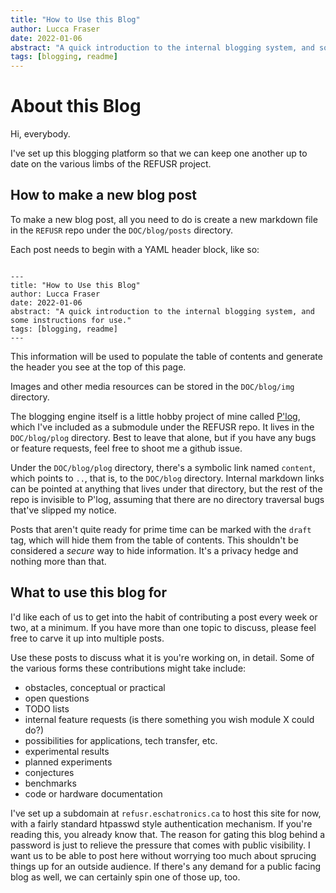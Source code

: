 ```yaml
---
title: "How to Use this Blog"
author: Lucca Fraser
date: 2022-01-06
abstract: "A quick introduction to the internal blogging system, and some instructions for use."
tags: [blogging, readme]
---
```


# About this Blog

Hi, everybody. 

I've set up this blogging platform so that we can keep one another up to date on the various limbs of the REFUSR project.

## How to make a new blog post

To make a new blog post, all you need to do is create a new markdown file in the `REFUSR` repo under the `DOC/blog/posts` directory.

Each post needs to begin with a YAML header block, like so:

```

---
title: "How to Use this Blog"
author: Lucca Fraser
date: 2022-01-06
abstract: "A quick introduction to the internal blogging system, and some instructions for use."
tags: [blogging, readme]
---

```

This information will be used to populate the table of contents and generate the header you see at the top of this page.

Images and other media resources can be stored in the `DOC/blog/img` directory.

The blogging engine itself is a little hobby project of mine called [P'log](https://github.com/oblivia-simplex/plog), which I've included as a submodule under the REFUSR repo. It lives in the `DOC/blog/plog` directory. Best to leave that alone, but if you have any bugs or feature requests, feel free to shoot me a github issue.

Under the `DOC/blog/plog` directory, there's a symbolic link named `content`, which points to `..`, that is, to the `DOC/blog` directory. Internal markdown links can be pointed at anything that lives under that directory, but the rest of the repo is invisible to P'log, assuming that there are no directory traversal bugs that've slipped my notice.

Posts that aren't quite ready for prime time can be marked with the `draft` tag, which will hide them from the table of contents. This shouldn't be considered a *secure* way to hide information. It's a privacy hedge and nothing more than that.

## What to use this blog for

I'd like each of us to get into the habit of contributing a post every week or two, at a minimum. If you have more than one topic to discuss, please feel free to carve it up into multiple posts.

Use these posts to discuss what it is you're working on, in detail. Some of the various forms these contributions might take include:

- obstacles, conceptual or practical
- open questions
- TODO lists
- internal feature requests (is there something you wish module X could do?)
- possibilities for applications, tech transfer, etc.
- experimental results
- planned experiments
- conjectures
- benchmarks
- code or hardware documentation

I've set up a subdomain at `refusr.eschatronics.ca` to host this site for now, with a fairly standard htpasswd style authentication mechanism. If you're reading this, you already know that. The reason for gating this blog behind a password is just to relieve the pressure that comes with public visibility. I want us to be able to post here without worrying too much about sprucing things up for an outside audience. If there's any demand for a public facing blog as well, we can certainly spin one of those up, too.

